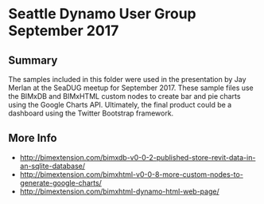 # Seattle Dynamo User Group September 2017

## Summary
The samples included in this folder were used in the presentation by Jay Merlan at the SeaDUG meetup for September 2017. These sample files use the BIMxDB and BIMxHTML custom nodes to create bar and pie charts using the Google Charts API. Ultimately, the final product could be a dashboard using the Twitter Bootstrap framework.

## More Info
- http://bimextension.com/bimxdb-v0-0-2-published-store-revit-data-in-an-sqlite-database/
- http://bimextension.com/bimxhtml-v0-0-8-more-custom-nodes-to-generate-google-charts/
- http://bimextension.com/bimxhtml-dynamo-html-web-page/